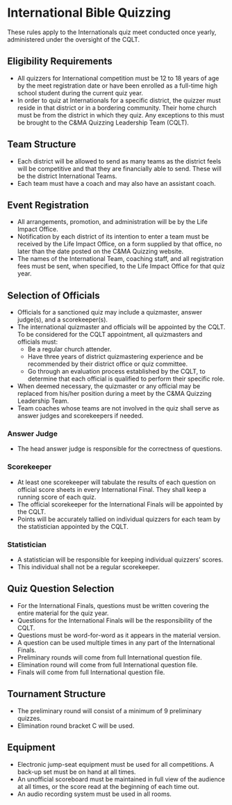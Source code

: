 # International Bible Quizzing
These rules apply to the Internationals quiz meet conducted once yearly, administered under the oversight of the CQLT.

## Eligibility Requirements
- All quizzers for International competition must be 12 to 18 years of age by the meet registration date or have been enrolled as a full-time high school student during the current quiz year.
- In order to quiz at Internationals for a specific district, the quizzer must reside in that district or in a bordering community.  Their home church must be from the district in which they quiz.  Any exceptions to this must be brought to the C&MA Quizzing Leadership Team (CQLT).

## Team Structure
- Each district will be allowed to send as many teams as the district feels will be competitive and that they are financially able to send.  These will be the district International Teams.
- Each team must have a coach and may also have an assistant coach. 

## Event Registration
- All arrangements, promotion, and administration will be by the Life Impact Office.
- Notification by each district of its intention to enter a team must be received by the Life Impact Office, on a form supplied by that office, no later than the date posted on the C&MA Quizzing website.
- The names of the International Team, coaching staff, and all registration fees must be sent, when specified, to the Life Impact Office for that quiz year.

## Selection of Officials
- Officials for a sanctioned quiz may include a quizmaster, answer judge(s), and a scorekeeper(s).
- The international quizmaster and officials will be appointed by the CQLT. To be considered for the CQLT appointment, all quizmasters and officials must:
    - Be a regular church attender. 
    - Have three years of district quizmastering experience and be recommended by their district office or quiz committee.
    - Go through an evaluation process established by the CQLT, to determine that each official is qualified to perform their specific role.
- When deemed necessary, the quizmaster or any official may be replaced from his/her position during a meet by the C&MA Quizzing Leadership Team. 
- Team coaches whose teams are not involved in the quiz shall serve as answer judges and scorekeepers if needed.

### Answer Judge
- The head answer judge is responsible for the correctness of questions.

### Scorekeeper
- At least one scorekeeper will tabulate the results of each question on official score sheets in every International Final. They shall keep a running score of each quiz.  
- The official scorekeeper for the International Finals will be appointed by the CQLT.
- Points will be accurately tallied on individual quizzers for each team by the statistician appointed by the CQLT.

### Statistician
- A statistician will be responsible for keeping individual quizzers’ scores. 
- This individual shall not be a regular scorekeeper.

## Quiz Question Selection
- For the International Finals, questions must be written covering the entire material for the quiz year.
- Questions for the International Finals will be the responsibility of the CQLT.  
- Questions must be word-for-word as it appears in the material version.
- A question can be used multiple times in any part of the International Finals. 
- Preliminary rounds will come from full International question file.
- Elimination round will come from full International question file.
- Finals will come from full International question file.

## Tournament Structure
- The preliminary round will consist of a minimum of 9 preliminary quizzes. 
- Elimination round bracket C will be used.

## Equipment
- Electronic jump-seat equipment must be used for all competitions.  A back-up set must be on hand at all times.
- An unofficial scoreboard must be maintained in full view of the audience at all times, or the score read at the beginning of each time out.
- An audio recording system must be used in all rooms.
